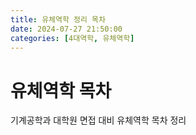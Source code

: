 ```yaml
---
title: 유체역학 정리 목차
date: 2024-07-27 21:50:00
categories: [4대역학, 유체역학]
---
```


# 유체역학 목차

기계공학과 대학원 면접 대비
유체역학 목차 정리
